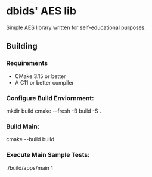 # dbids' AES lib
Simple AES library written for self-educational purposes.

## Building
### Requirements
* CMake 3.15 or better
* A C11 or better compiler
### Configure Build Enviornment:
mkdir build
cmake --fresh -B build -S .
### Build Main:
cmake --build build
### Execute Main Sample Tests:
./build/apps/main 1